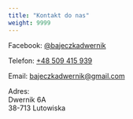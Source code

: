 ```yaml
---
title: "Kontakt do nas"
weight: 9999
---
```


Facebook: [@bajeczkadwernik](https://www.facebook.com/bajeczkadwernik)

Telefon: [+48 509 415 939](tel:+48509415939)

Email: bajeczkadwernik@gmail.com

Adres:<br>
Dwernik 6A<br>
38-713 Lutowiska
